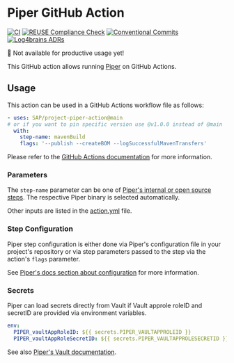 # Piper GitHub Action 

[![CI](https://github.com/SAP/project-piper-action/actions/workflows/ci.yaml/badge.svg)](https://github.com/SAP/project-piper-action/actions/workflows/ci.yaml)
[![REUSE Compliance Check](https://github.com/SAP/project-piper-action/actions/workflows/reuse.yaml/badge.svg)](https://github.com/SAP/project-piper-action/actions/workflows/reuse.yaml)
[![Conventional Commits](https://img.shields.io/badge/Conventional%20Commits-1.0.0-%23FE5196?logo=conventionalcommits&logoColor=white)](https://conventionalcommits.org)
[![Log4brains ADRs](https://pages.github.com/SAP/project-piper-action/badge.svg)](https://pages.github.com/SAP/project-piper-action)

:construction: Not available for productive usage yet!

This GitHub action allows running [Piper](https://www.project-piper.io/) on GitHub Actions.

## Usage

This action can be used in a GitHub Actions workflow file as follows:

```yaml
- uses: SAP/project-piper-action@main
# or if you want to pin specific version use @v1.0.0 instead of @main
  with:
    step-name: mavenBuild
    flags: '--publish --createBOM --logSuccessfulMavenTransfers'
```

Please refer to the [GitHub Actions documentation](https://help.github.com/en/actions) for more information.

### Parameters

The `step-name` parameter can be one of [Piper's internal or open source steps](https://www.project-piper.io/lib/). The respective Piper binary is selected automatically.

Other inputs are listed in the [action.yml](./action.yml) file.

### Step Configuration

Piper step configuration is either done via Piper's configuration file in your project's repository or via step parameters passed to the step via the action's `flags` parameter.

See [Piper's docs section about configuration](https://www.project-piper.io/configuration/) for more information.

### Secrets

Piper can load secrets directly from Vault if Vault approle roleID and secretID are provided via environment variables.

```yaml
env:
  PIPER_vaultAppRoleID: ${{ secrets.PIPER_VAULTAPPROLEID }}
  PIPER_vaultAppRoleSecretID: ${{ secrets.PIPER_VAULTAPPROLESECRETID }}
```

See also [Piper's Vault documentation](https://www.project-piper.io/infrastructure/vault/).
